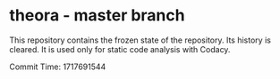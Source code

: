 # theora - master branch

This repository contains the frozen state of the repository.
Its history is cleared. It is used only for static code
analysis with Codacy.

Commit Time: 1717691544
